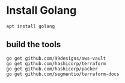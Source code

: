 # Install Golang

```cli
apt install golang
```

## build the tools

```cli
go get github.com/99designs/aws-vault
go get github.com/hashicorp/terraform
go get github.com/hashicorp/packer
go get github.com/segmentio/terraform-docs
```
